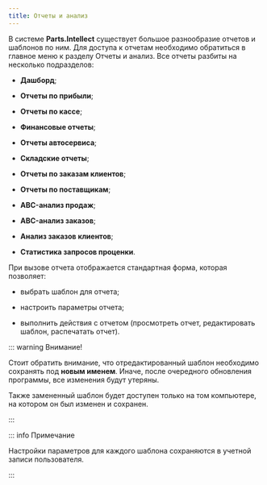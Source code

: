 ```yaml
---
title: Отчеты и анализ
---
```

В системе **Parts.Intellect** существует большое разнообразие отчетов и шаблонов по ним. Для доступа к отчетам необходимо обратиться в главное меню к разделу Отчеты и анализ. Все отчеты разбиты на несколько подразделов:

- **Дашборд**;

- **Отчеты по прибыли**;

- **Отчеты по кассе**;

- **Финансовые отчеты**;

- **Отчеты автосервиса**;

- **Складские отчеты**;

- **Отчеты по заказам клиентов**;

- **Отчеты по поставщикам**;

- **ABC-анализ продаж**;

- **ABC-анализ заказов**;

- **Анализ заказов клиентов**;

- **Статистика запросов проценки**.

При вызове отчета отображается стандартная форма, которая позволяет:

- выбрать шаблон для отчета;

- настроить параметры отчета;

- выполнить действия с отчетом (просмотреть отчет, редактировать шаблон, распечатать отчет).

::: warning Внимание!

Стоит обратить внимание, что отредактированный шаблон необходимо сохранять под **новым именем**. Иначе, после очередного обновления программы, все изменения будут утеряны.

Также замененный шаблон будет доступен только на том компьютере, на котором он был изменен и сохранен.

:::

::: info Примечание

Настройки параметров для каждого шаблона сохраняются в учетной записи пользователя.

:::